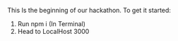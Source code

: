 This Is the beginning of our hackathon. 
To get it started:

1. Run npm i (In Terminal)
2. Head to LocalHost 3000
